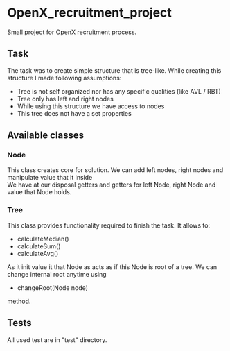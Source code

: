 # OpenX_recruitment_project
Small project for OpenX recruitment process.

## Task
The task was to create simple structure that is tree-like. While creating this structure 
I made following assumptions:
- Tree is not self organized nor has any specific qualities (like AVL / RBT)
- Tree only has left and right nodes
- While using this structure we have access to nodes
- This tree does not have a set properties

## Available  classes
### Node
This class creates core for solution. We can add left nodes, right nodes and manipulate value that it inside\
We have at our disposal getters and getters for left Node, right Node and value that Node holds.
### Tree
This class provides functionality required to finish the task. 
It allows to:

- calculateMedian()
- calculateSum()
- calculateAvg()

As it init value it that Node as acts as if this Node is root of a tree. We can change internal root anytime using
- changeRoot(Node node)

method.

## Tests
All used test are in "test" directory.


